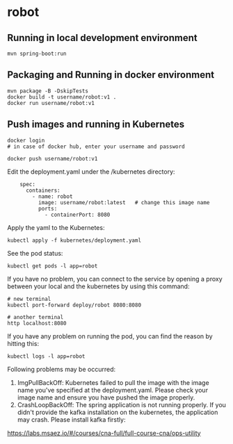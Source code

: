 # robot

## Running in local development environment

```
mvn spring-boot:run
```

## Packaging and Running in docker environment

```
mvn package -B -DskipTests
docker build -t username/robot:v1 .
docker run username/robot:v1
```

## Push images and running in Kubernetes

```
docker login 
# in case of docker hub, enter your username and password

docker push username/robot:v1
```

Edit the deployment.yaml under the /kubernetes directory:
```
    spec:
      containers:
        - name: robot
          image: username/robot:latest   # change this image name
          ports:
            - containerPort: 8080

```

Apply the yaml to the Kubernetes:
```
kubectl apply -f kubernetes/deployment.yaml
```

See the pod status:
```
kubectl get pods -l app=robot
```

If you have no problem, you can connect to the service by opening a proxy between your local and the kubernetes by using this command:
```
# new terminal
kubectl port-forward deploy/robot 8080:8080

# another terminal
http localhost:8080
```

If you have any problem on running the pod, you can find the reason by hitting this:
```
kubectl logs -l app=robot
```

Following problems may be occurred:

1. ImgPullBackOff:  Kubernetes failed to pull the image with the image name you've specified at the deployment.yaml. Please check your image name and ensure you have pushed the image properly.
1. CrashLoopBackOff: The spring application is not running properly. If you didn't provide the kafka installation on the kubernetes, the application may crash. Please install kafka firstly:

https://labs.msaez.io/#/courses/cna-full/full-course-cna/ops-utility

